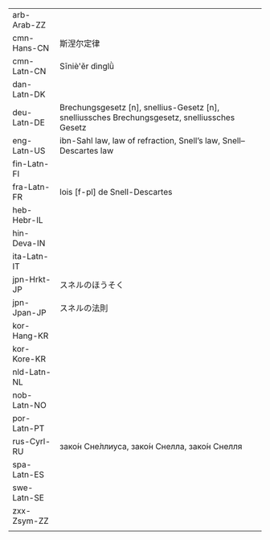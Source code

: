 | | | |
|-|-|-|
| arb-Arab-ZZ |  |  |
| cmn-Hans-CN | 斯涅尔定律 |  |
| cmn-Latn-CN | Sīniè'ěr dìnglǜ |  |
| dan-Latn-DK |  |  |
| deu-Latn-DE | Brechungsgesetz [n], snellius-Gesetz [n], snelliussches Brechungsgesetz, snelliussches Gesetz |  |
| eng-Latn-US | ibn-Sahl law, law of refraction, Snell’s law, Snell–Descartes law |  |
| fin-Latn-FI |  |  |
| fra-Latn-FR | lois [f-pl] de Snell-Descartes |  |
| heb-Hebr-IL |  |  |
| hin-Deva-IN |  |  |
| ita-Latn-IT |  |  |
| jpn-Hrkt-JP | スネルのほうそく |  |
| jpn-Jpan-JP | スネルの法則 |  |
| kor-Hang-KR |  |  |
| kor-Kore-KR |  |  |
| nld-Latn-NL |  |  |
| nob-Latn-NO |  |  |
| por-Latn-PT |  |  |
| rus-Cyrl-RU | зако́н Сне́ллиуса, зако́н Снелла, зако́н Снелля |  |
| spa-Latn-ES |  |  |
| swe-Latn-SE |  |  |
| zxx-Zsym-ZZ |  |  |
|  |  |  |
